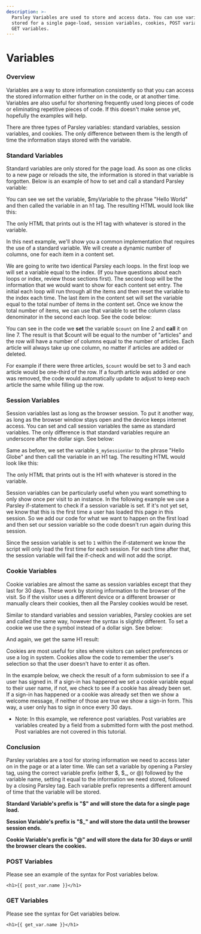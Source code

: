 ```yaml
---
description: >-
  Parsley Variables are used to store and access data. You can use variables
  stored for a single page-load, session variables, cookies, POST variables, and
  GET variables.
---
```


# Variables

### Overview

Variables are a way to store information consistently so that you can access the stored information either further on in the code, or at another time. Variables are also useful for shortening frequently used long pieces of code or eliminating repetitive pieces of code. If this doesn't make sense yet, hopefully the examples will help.

There are three types of Parsley variables: standard variables, session variables, and cookies. The only difference between them is the length of time the information stays stored with the variable.

### Standard Variables

Standard variables are only stored for the page load. As soon as one clicks to a new page or reloads the site, the information is stored in that variable is forgotten. Below is an example of how to set and call a standard Parsley variable:

You can see we set the variable, $myVariable to the phrase "Hello World" and then called the variable in an h1 tag. The resulting HTML would look like this:

The only HTML that prints out is the H1 tag with whatever is stored in the variable.

In this next example, we'll show you a common implementation that requires the use of a standard variable. We will create a dynamic number of columns, one for each item in a content set.

We are going to write two identical Parsley each loops. In the first loop we will set a variable equal to the index. \(If you have questions about each loops or index, review those sections first\). The second loop will be the information that we would want to show for each content set entry. The initial each loop will run through all the items and then reset the variable to the index each time. The last item in the content set will set the variable equal to the total number of items in the content set. Once we know the total number of items, we can use that variable to set the column class denominator in the second each loop. See the code below:

You can see in the code we **set** the variable `$count` on line 2 and **call** it on line 7. The result is that $count will be equal to the number of "articles" and the row will have a number of columns equal to the number of articles. Each article will always take up one column, no matter if articles are added or deleted.

For example if there were three articles, `$count` would be set to 3 and each article would be one-third of the row. If a fourth article was added or one was removed, the code would automatically update to adjust to keep each article the same while filling up the row.

### Session Variables

Session variables last as long as the browser session. To put it another way, as long as the browser window stays open and the device keeps internet access. You can set and call session variables the same as standard variables. The only difference is that standard variables require an underscore after the dollar sign. See below:

Same as before, we set the variable `$_mySessionVar` to the phrase "Hello Globe" and then call the variable in an H1 tag. The resulting HTML would look like this:

The only HTML that prints out is the H1 with whatever is stored in the variable.

Session variables can be particularly useful when you want something to only show once per visit to an instance. In the following example we use a Parsley if-statement to check if a session variable is set. If it's not yet set, we know that this is the first time a user has loaded this page in this session. So we add our code for what we want to happen on the first load and then set our session variable so the code doesn't run again during this session.

Since the session variable is set to `1` within the if-statement we know the script will only load the first time for each session. For each time after that, the session variable will fail the if-check and will not add the script.

### Cookie Variables

Cookie variables are almost the same as session variables except that they last for 30 days. These work by storing information to the browser of the visit. So if the visitor uses a different device or a different browser or manually clears their cookies, then all the Parsley cookies would be reset.

Similar to standard variables and session variables, Parsley cookies are set and called the same way, however the syntax is slightly different. To set a cookie we use the `@` symbol instead of a dollar sign. See below:

And again, we get the same H1 result:

Cookies are most useful for sites where visitors can select preferences or use a log in system. Cookies allow the code to remember the user's selection so that the user doesn't have to enter it as often.

In the example below, we check the result of a form submission to see if a user has signed in. If a sign-in has happened we set a cookie variable equal to their user name, if not, we check to see if a cookie has already been set. If a sign-in has happened or a cookie was already set then we show a welcome message, if neither of those are true we show a sign-in form. This way, a user only has to sign in once every 30 days.

* Note: In this example, we reference post variables. Post variables are variables created by a field from a submitted form with the post method. Post variables are not covered in this tutorial. 

### Conclusion

Parsley variables are a tool for storing information we need to access later on in the page or at a later time. We can set a variable by opening a Parsley tag, using the correct variable prefix \(either $, $\_, or @\) followed by the variable name, setting it equal to the information we need stored, followed by a closing Parsley tag. Each variable prefix represents a different amount of time that the variable will be stored.

**Standard Variable's prefix is "$" and will store the data for a single page load.**

**Session Variable's prefix is "$\_" and will store the data until the browser session ends.**

**Cookie Variable's prefix is "@" and will store the data for 30 days or until the browser clears the cookies.**

### POST Variables

Please see an example of the syntax for Post variables below.

```text
<h1>{{ post_var.name }}</h1>
```

### GET Variables

Please see the syntax for Get variables below.

```text
<h1>{{ get_var.name }}</h1>
```

